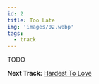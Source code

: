 ```yaml
---
id: 2
title: Too Late
img: 'images/02.webp'
tags:
  - track
---
```


TODO

**Next Track:** [Hardest To Love](/music/albums/after-hours/3-hardest-to-love)

